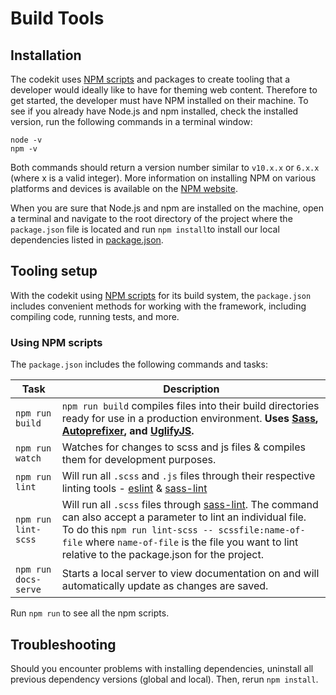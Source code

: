 # Build Tools
## Installation
The codekit uses [NPM scripts](https://docs.npmjs.com/misc/scripts) and packages to create tooling that a developer would ideally like to have for theming web content. Therefore to get started, the developer must have NPM installed on their machine. To see if you already have Node.js and npm installed, check the installed version, run the following commands in a terminal window:
```console
node -v
npm -v
``` 
Both commands should return a version number similar to `v10.x.x` or `6.x.x` (where x is a valid integer). More information on installing NPM on various platforms and devices is available on the [NPM website](https://docs.npmjs.com/downloading-and-installing-node-js-and-npm).

When you are sure that Node.js and npm are installed on the machine, open a terminal and navigate to the root directory of the project where the `package.json` file is located and run `npm install`to install our local dependencies listed in [package.json](/package.json). 

## Tooling setup
With the codekit using [NPM scripts](https://docs.npmjs.com/misc/scripts) for its build system, the `package.json` includes convenient methods for working with the framework, including compiling code, running tests, and more.

### Using NPM scripts
The `package.json` includes the following commands and tasks:

| Task | Description |
| --- | --- |
| `npm run build` | `npm run build` compiles files into their build directories ready for use in a production environment. **Uses [Sass](https://sass-lang.com/), [Autoprefixer][autoprefixer], and [UglifyJS](https://github.com/mishoo/UglifyJS2).** |
| `npm run watch` | Watches for changes to scss and js files & compiles them for development purposes.|
| `npm run lint`  | Will run all `.scss` and `.js` files through their respective linting tools - [eslint]() & [sass-lint](https://github.com/sasstools/sass-lint) |
| `npm run lint-scss`  | Will run all `.scss` files through [sass-lint](https://github.com/sasstools/sass-lint). The command can also accept a parameter to lint an individual file. To do this `npm run lint-scss -- scssfile:name-of-file` where `name-of-file` is the file you want to lint relative to the package.json for the project. |
| `npm run docs-serve` | Starts a local server to view documentation on and will automatically update as changes are saved. |

Run `npm run` to see all the npm scripts.

## Troubleshooting

Should you encounter problems with installing dependencies, uninstall all previous dependency versions (global and local). Then, rerun `npm install`.

[autoprefixer]: https://github.com/postcss/autoprefixer
